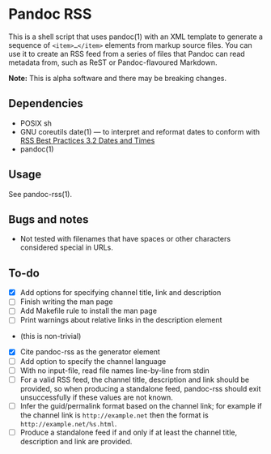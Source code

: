 # Pandoc RSS

This is a shell script that uses pandoc(1) with an XML template to
generate a sequence of `<item>…</item>` elements from markup source
files. You can use it to create an RSS feed from a series of files that
Pandoc can read metadata from, such as ReST or Pandoc-flavoured
Markdown.

**Note:** This is alpha software and there may be breaking changes.

## Dependencies

  - POSIX sh
  - GNU coreutils date(1) — to interpret and reformat dates to conform with
    [RSS Best Practices 3.2 Dates and Times](https://www.rssboard.org/rss-profile#data-types-datetime)
  - pandoc(1)

## Usage

See pandoc-rss(1).

## Bugs and notes

  - Not tested with filenames that have spaces or other characters
    considered special in URLs.

## To-do

  - [x] Add options for specifying channel title, link and description
  - [ ] Finish writing the man page
  - [ ] Add Makefile rule to install the man page
  - [ ] Print warnings about relative links in the description element
  - (this is non-trivial)
  - [x] Cite pandoc-rss as the generator element
  - [ ] Add option to specify the channel language
  - [ ] With no input-file, read file names line-by-line from stdin
  - [ ] For a valid RSS feed, the channel title, description and link
    should be provided, so when producing a standalone feed,
    pandoc-rss should exit unsuccessfully if these values are not
    known.
  - [ ] Infer the guid/permalink format based on the channel link; for
    example if the channel link is `http://example.net` then the
    format is `http://example.net/%s.html`.
  - [ ] Produce a standalone feed if and only if at least the channel
    title, description and link are provided.
